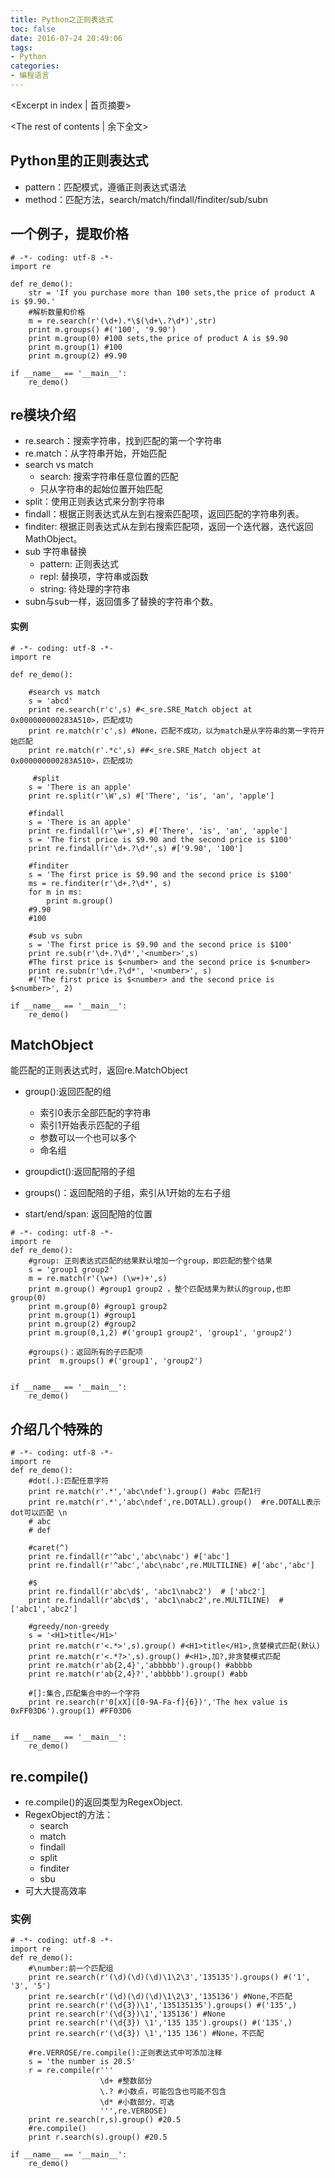 ```yaml
---
title: Python之正则表达式
toc: false
date: 2016-07-24 20:49:06
tags: 
- Python
categories:
- 编程语言
---
```

<Excerpt in index | 首页摘要> 
<!-- more -->
<The rest of contents | 余下全文>

## Python里的正则表达式
- pattern：匹配模式，遵循正则表达式语法
- method：匹配方法，search/match/findall/finditer/sub/subn


## 一个例子，提取价格

```
# -*- coding: utf-8 -*-
import re

def re_demo():
    str = 'If you purchase more than 100 sets,the price of product A is $9.90.'
    #解析数量和价格
    m = re.search(r'(\d+).*\$(\d+\.?\d*)',str)
    print m.groups() #('100', '9.90')
    print m.group(0) #100 sets,the price of product A is $9.90
    print m.group(1) #100
    print m.group(2) #9.90

if __name__ == '__main__':
    re_demo()
```

## re模块介绍

- re.search：搜索字符串，找到匹配的第一个字符串
- re.match：从字符串开始，开始匹配
- search vs match
    - search: 搜索字符串任意位置的匹配
    - 只从字符串的起始位置开始匹配
- split：使用正则表达式来分割字符串
- findall：根据正则表达式从左到右搜索匹配项，返回匹配的字符串列表。
- finditer: 根据正则表达式从左到右搜索匹配项，返回一个迭代器，迭代返回MathObject。
- sub 字符串替换
    - pattern: 正则表达式
    - repl: 替换项，字符串或函数
    - string: 待处理的字符串
- subn与sub一样，返回值多了替换的字符串个数。


#### 实例


```
# -*- coding: utf-8 -*-
import re

def re_demo():

    #search vs match
    s = 'abcd'
    print re.search(r'c',s) #<_sre.SRE_Match object at 0x000000000283A510>，匹配成功
    print re.match(r'c',s) #None，匹配不成功，以为match是从字符串的第一字符开始匹配
    print re.match(r'.*c',s) ##<_sre.SRE_Match object at 0x000000000283A510>，匹配成功
    
     #split
    s = 'There is an apple'
    print re.split(r'\W',s) #['There', 'is', 'an', 'apple']

    #findall
    s = 'There is an apple'
    print re.findall(r'\w+',s) #['There', 'is', 'an', 'apple']
    s = 'The first price is $9.90 and the second price is $100'
    print re.findall(r'\d+.?\d*',s) #['9.90', '100']

    #finditer
    s = 'The first price is $9.90 and the second price is $100'
    ms = re.finditer(r'\d+.?\d*', s)
    for m in ms:
        print m.group()
    #9.90
    #100

    #sub vs subn
    s = 'The first price is $9.90 and the second price is $100'
    print re.sub(r'\d+.?\d*','<number>',s)
    #The first price is $<number> and the second price is $<number>
    print re.subn(r'\d+.?\d*', '<number>', s)
    #('The first price is $<number> and the second price is $<number>', 2)

if __name__ == '__main__':
    re_demo()
```

## MatchObject
能匹配的正则表达式时，返回re.MatchObject

- group():返回匹配的组
    - 索引0表示全部匹配的字符串
    - 索引1开始表示匹配的子组
    - 参数可以一个也可以多个
    - 命名组
    
- groupdict():返回配陪的子组
- groups()：返回配陪的子组，索引从1开始的左右子组
- start/end/span: 返回配陪的位置



```
# -*- coding: utf-8 -*-
import re
def re_demo():
    #group: 正则表达式匹配的结果默认增加一个group，即匹配的整个结果
    s = 'group1 group2'
    m = re.match(r'(\w+) (\w+)+',s)
    print m.group() #group1 group2 ，整个匹配结果为默认的group,也即group(0)
    print m.group(0) #group1 group2
    print m.group(1) #group1
    print m.group(2) #group2
    print m.group(0,1,2) #('group1 group2', 'group1', 'group2')

    #groups()：返回所有的子匹配项
    print  m.groups() #('group1', 'group2')


if __name__ == '__main__':
    re_demo()
```

## 介绍几个特殊的


```
# -*- coding: utf-8 -*-
import re
def re_demo():
    #dot(.):匹配任意字符
    print re.match(r'.*','abc\ndef').group() #abc 匹配1行
    print re.match(r'.*','abc\ndef',re.DOTALL).group()  #re.DOTALL表示dot可以匹配 \n
    # abc
    # def

    #caret(^)
    print re.findall(r'^abc','abc\nabc') #['abc']
    print re.findall(r'^abc','abc\nabc',re.MULTILINE) #['abc','abc']

    #$
    print re.findall(r'abc\d$', 'abc1\nabc2')  # ['abc2']
    print re.findall(r'abc\d$', 'abc1\nabc2',re.MULTILINE)  # ['abc1','abc2']

    #greedy/non-greedy
    s = '<H1>title</H1>'
    print re.match(r'<.*>',s).group() #<H1>title</H1>,贪婪模式匹配(默认)
    print re.match(r'<.*?>',s).group() #<H1>,加?,非贪婪模式匹配
    print re.match(r'ab{2,4}','abbbbb').group() #abbbb
    print re.match(r'ab{2,4}?','abbbbb').group() #abb

    #[]:集合,匹配集合中的一个字符
    print re.search(r'0[xX]([0-9A-Fa-f]{6})','The hex value is 0xFF03D6').group(1) #FF03D6


if __name__ == '__main__':
    re_demo()
```

## re.compile()

- re.compile()的返回类型为RegexObject.
- RegexObject的方法：
    - search
    - match
    - findall
    - split
    - finditer
    - sbu
- 可大大提高效率


### 实例
```
# -*- coding: utf-8 -*-
import re
def re_demo():
    #\number:前一个匹配组
    print re.search(r'(\d)(\d)(\d)\1\2\3','135135').groups() #('1', '3', '5')
    print re.search(r'(\d)(\d)(\d)\1\2\3','135136') #None,不匹配
    print re.search(r'(\d{3})\1','135135135').groups() #('135',)
    print re.search(r'(\d{3})\1','135136') #None
    print re.search(r'(\d{3}) \1','135 135').groups() #('135',)
    print re.search(r'(\d{3}) \1','135 136') #None，不匹配

    #re.VERROSE/re.compile():正则表达式中可添加注释
    s = 'the number is 20.5'
    r = re.compile(r'''
                    \d+ #整数部分
                    \.? #小数点，可能包含也可能不包含
                    \d* #小数部分，可选
                    ''',re.VERBOSE)
    print re.search(r,s).group() #20.5
    #re.compile()
    print r.search(s).group() #20.5

if __name__ == '__main__':
    re_demo()
```










